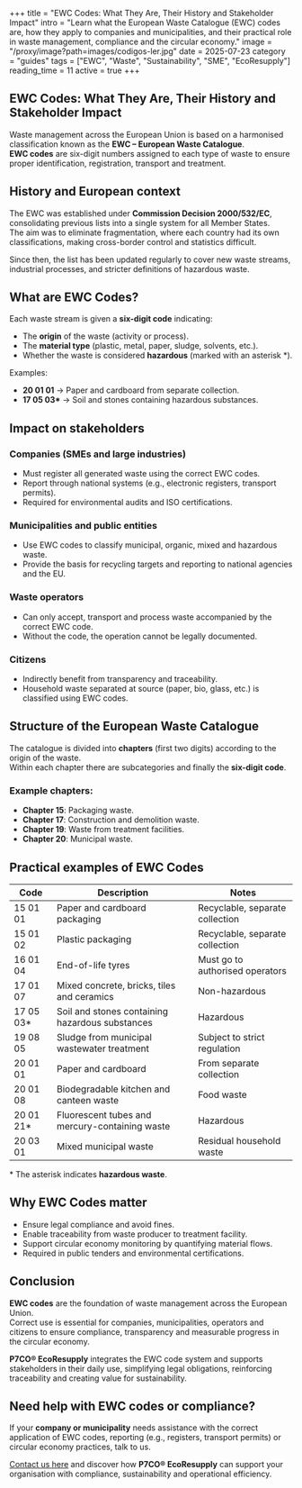 +++
title = "EWC Codes: What They Are, Their History and Stakeholder Impact"
intro = "Learn what the European Waste Catalogue (EWC) codes are, how they apply to companies and municipalities, and their practical role in waste management, compliance and the circular economy."
image = "/proxy/image?path=images/codigos-ler.jpg"
date = 2025-07-23
category = "guides"
tags = ["EWC", "Waste", "Sustainability", "SME", "EcoResupply"]
reading_time = 11
active = true
+++

## EWC Codes: What They Are, Their History and Stakeholder Impact

Waste management across the European Union is based on a harmonised classification known as the **EWC – European Waste Catalogue**.  
**EWC codes** are six-digit numbers assigned to each type of waste to ensure proper identification, registration, transport and treatment.

## History and European context

The EWC was established under **Commission Decision 2000/532/EC**, consolidating previous lists into a single system for all Member States.  
The aim was to eliminate fragmentation, where each country had its own classifications, making cross-border control and statistics difficult.  

Since then, the list has been updated regularly to cover new waste streams, industrial processes, and stricter definitions of hazardous waste.

## What are EWC Codes?

Each waste stream is given a **six-digit code** indicating:

- The **origin** of the waste (activity or process).  
- The **material type** (plastic, metal, paper, sludge, solvents, etc.).  
- Whether the waste is considered **hazardous** (marked with an asterisk *).  

Examples:  
- **20 01 01** → Paper and cardboard from separate collection.  
- **17 05 03\*** → Soil and stones containing hazardous substances.  

## Impact on stakeholders

### Companies (SMEs and large industries)  
- Must register all generated waste using the correct EWC codes.  
- Report through national systems (e.g., electronic registers, transport permits).  
- Required for environmental audits and ISO certifications.  

### Municipalities and public entities  
- Use EWC codes to classify municipal, organic, mixed and hazardous waste.  
- Provide the basis for recycling targets and reporting to national agencies and the EU.  

### Waste operators  
- Can only accept, transport and process waste accompanied by the correct EWC code.  
- Without the code, the operation cannot be legally documented.  

### Citizens  
- Indirectly benefit from transparency and traceability.  
- Household waste separated at source (paper, bio, glass, etc.) is classified using EWC codes.  

## Structure of the European Waste Catalogue

The catalogue is divided into **chapters** (first two digits) according to the origin of the waste.  
Within each chapter there are subcategories and finally the **six-digit code**.  

### Example chapters:
- **Chapter 15**: Packaging waste.  
- **Chapter 17**: Construction and demolition waste.  
- **Chapter 19**: Waste from treatment facilities.  
- **Chapter 20**: Municipal waste.  

## Practical examples of EWC Codes

| Code | Description | Notes |
|------|-------------|-------|
| 15 01 01 | Paper and cardboard packaging | Recyclable, separate collection |
| 15 01 02 | Plastic packaging | Recyclable, separate collection |
| 16 01 04 | End-of-life tyres | Must go to authorised operators |
| 17 01 07 | Mixed concrete, bricks, tiles and ceramics | Non-hazardous |
| 17 05 03* | Soil and stones containing hazardous substances | Hazardous |
| 19 08 05 | Sludge from municipal wastewater treatment | Subject to strict regulation |
| 20 01 01 | Paper and cardboard | From separate collection |
| 20 01 08 | Biodegradable kitchen and canteen waste | Food waste |
| 20 01 21* | Fluorescent tubes and mercury-containing waste | Hazardous |
| 20 03 01 | Mixed municipal waste | Residual household waste |

\* The asterisk indicates **hazardous waste**.  

## Why EWC Codes matter

- Ensure legal compliance and avoid fines.  
- Enable traceability from waste producer to treatment facility.  
- Support circular economy monitoring by quantifying material flows.  
- Required in public tenders and environmental certifications.  

## Conclusion

**EWC codes** are the foundation of waste management across the European Union.  
Correct use is essential for companies, municipalities, operators and citizens to ensure compliance, transparency and measurable progress in the circular economy.  

**P7CO® EcoResupply** integrates the EWC code system and supports stakeholders in their daily use, simplifying legal obligations, reinforcing traceability and creating value for sustainability.  

## Need help with EWC codes or compliance?

If your **company or municipality** needs assistance with the correct application of EWC codes, reporting (e.g., registers, transport permits) or circular economy practices, talk to us.  

[Contact us here](/en/contact) and discover how **P7CO® EcoResupply** can support your organisation with compliance, sustainability and operational efficiency.
